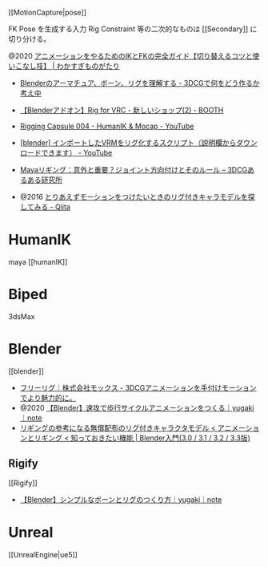 [[MotionCapture|pose]]

FK Pose を生成する入力 Rig
Constraint 等の二次的なものは [[Secondary]] に切り分ける。

@2020 [アニメーションをやるためのIKとFKの完全ガイド【切り替えるコツと使いこなし技】 | わかすぎものがたり](https://ryowaks.com/ik-fk-for-cg-animator/)

- [Blenderのアーマチュア、ボーン、リグを理解する - 3DCGで何をどう作るか考え中](https://www.yamato-tsukasa.com/entry/b3d-armature-bone-rig-diff)
- [【Blenderアドオン】Rig for VRC - 新しいショップ(2) - BOOTH](https://nure.booth.pm/items/1145897)

- [Rigging Capsule 004 - HumanIK & Mocap - YouTube](https://www.youtube.com/watch?v=4XUDMOuSAFE)
- [[blender] インポートしたVRMをリグ化するスクリプト（説明欄からダウンロードできます） - YouTube](https://www.youtube.com/watch?v=NPmhARRFYDk&ab_channel=%E3%81%8B%E3%82%93%E3%81%9F%E3%81%9F)
- [Mayaリギング：意外と重要？ジョイント方向付けとそのルール – 3DCGあるある研究所](http://3dcgr2lab.com/2017/11/14/maya-setup-skeleton-rule-direction/)

- @2016 [とりあえずモーションをつけたいときのリグ付きキャラモデルを探してみる - Qiita](https://qiita.com/it_ks/items/cde3b5080e83a1178686)
# HumanIK
maya
[[humanIK]]

# Biped
3dsMax

# Blender
[[blender]]

- [フリーリグ｜株式会社モックス - 3DCGアニメーションを手付けモーションでより魅力的に。](https://mox-motion.com/freerig/)
- @2020 [【Blender】速攻で歩行サイクルアニメーションをつくる｜yugaki｜note](https://note.com/info_/n/ndccf33cd8975)
- [リギングの参考になる無償配布のリグ付きキャラクタモデル < アニメーションとリギング < 知っておきたい機能 | Blender入門(3.0 / 3.1 / 3.2 / 3.3版)](https://blender3d.biz/knowledge_animationandrigging_distributedfreerigmodels.html)

## Rigify
[[Rigify]]

- [【Blender】シンプルなボーンとリグのつくり方｜yugaki｜note](https://note.com/info_/n/nb0ee9f7d2d0a)


# Unreal
[[UnrealEngine|ue5]]
